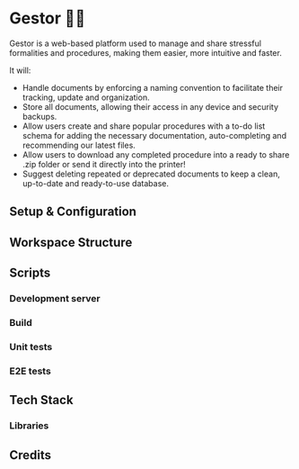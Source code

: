 # Gestor 🧑‍💼

Gestor is a web-based platform used to manage and share stressful formalities and procedures, making them easier, more intuitive and faster. 

It will:
  - Handle documents by enforcing a naming convention to facilitate their tracking, update and organization.
  - Store all documents, allowing their access in any device and security backups. 
  - Allow users create and share popular procedures with a to-do list schema for adding the necessary documentation, auto-completing and recommending our latest files. 
  - Allow users to download any completed procedure into a ready to share .zip folder or send it directly into the printer! 
  - Suggest deleting repeated or deprecated documents to keep a clean, up-to-date and ready-to-use database. 

## Setup & Configuration

## Workspace Structure

## Scripts

### Development server

### Build

### Unit tests

### E2E tests

## Tech Stack
  
### Libraries

## Credits

